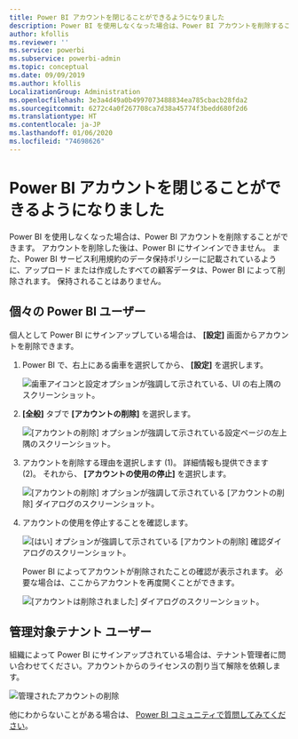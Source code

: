 ```yaml
---
title: Power BI アカウントを閉じることができるようになりました
description: Power BI を使用しなくなった場合は、Power BI アカウントを削除することができます。
author: kfollis
ms.reviewer: ''
ms.service: powerbi
ms.subservice: powerbi-admin
ms.topic: conceptual
ms.date: 09/09/2019
ms.author: kfollis
LocalizationGroup: Administration
ms.openlocfilehash: 3e3a4d49a0b4997073488834ea785cbacb28fda2
ms.sourcegitcommit: 6272c4a0f267708ca7d38a45774f3bedd680f2d6
ms.translationtype: HT
ms.contentlocale: ja-JP
ms.lasthandoff: 01/06/2020
ms.locfileid: "74698626"
---
```

# <a name="close-your-power-bi-account"></a>Power BI アカウントを閉じることができるようになりました

Power BI を使用しなくなった場合は、Power BI アカウントを削除することができます。  アカウントを削除した後は、Power BI にサインインできません。 また、Power BI サービス利用規約のデータ保持ポリシーに記載されているように、アップロード または作成したすべての顧客データは、Power BI によって削除されます。 保持されることはありません。

## <a name="individual-power-bi-users"></a>個々の Power BI ユーザー

個人として Power BI にサインアップしている場合は、 **[設定]** 画面からアカウントを削除できます。

1. Power BI で、右上にある歯車を選択してから、 **[設定]** を選択します。

    ![歯車アイコンと設定オプションが強調して示されている、UI の右上隅のスクリーンショット。](media/service-admin-closing-your-account/close-account-settings.png)

1. **[全般]** タブで **[アカウントの削除]** を選択します。

    ![[アカウントの削除] オプションが強調して示されている設定ページの左上隅のスクリーンショット。](media/service-admin-closing-your-account/close-account-settings-2.png)

1. アカウントを削除する理由を選択します (1)。 詳細情報も提供できます (2)。 それから、 **[アカウントの使用の停止]** を選択します。

    ![[アカウントの削除] オプションが強調して示されている [アカウントの削除] ダイアログのスクリーンショット。](media/service-admin-closing-your-account/close-account-settings-3.png)

1. アカウントの使用を停止することを確認します。

    ![[はい] オプションが強調して示されている [アカウントの削除] 確認ダイアログのスクリーンショット。](media/service-admin-closing-your-account/close-account-settings-4.png)

    Power BI によってアカウントが削除されたことの確認が表示されます。 必要な場合は、ここからアカウントを再度開くことができます。

    ![[アカウントは削除されました] ダイアログのスクリーンショット。](media/service-admin-closing-your-account/close-account-settings-5.png)

## <a name="managed-tenant-users"></a>管理対象テナント ユーザー

組織によって Power BI にサインアップされている場合は、テナント管理者に問い合わせてください。アカウントからのライセンスの割り当て解除を依頼します。

![管理されたアカウントの削除](media/service-admin-closing-your-account/close-account-managed.png)

他にわからないことがある場合は、 [Power BI コミュニティで質問してみてください](https://community.powerbi.com/)。
